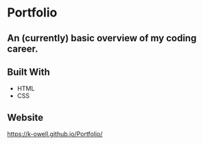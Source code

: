 # Portfolio

## An (currently) basic overview of my coding career.

## Built With
* HTML
* CSS

## Website
https://k-owell.github.io/Portfolio/

